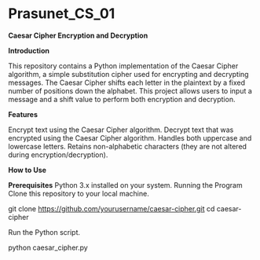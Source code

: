 # Prasunet_CS_01
**Caesar Cipher Encryption and Decryption**

**Introduction**

This repository contains a Python implementation of the Caesar Cipher algorithm, a simple substitution cipher used for encrypting and decrypting messages. 
The Caesar Cipher shifts each letter in the plaintext by a fixed number of positions down the alphabet. This project allows users to input a message and a shift value to perform both encryption and decryption.

**Features**

Encrypt text using the Caesar Cipher algorithm.
Decrypt text that was encrypted using the Caesar Cipher algorithm.
Handles both uppercase and lowercase letters.
Retains non-alphabetic characters (they are not altered during encryption/decryption).

**How to Use**

**Prerequisites**
Python 3.x installed on your system.
Running the Program
Clone this repository to your local machine.

  git clone https://github.com/yourusername/caesar-cipher.git
  cd caesar-cipher
  
Run the Python script.

  python caesar_cipher.py

